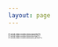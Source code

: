```yaml
---
layout: page
---
```


<style>
  div.resident_image {

    font-size: 0.2em;
    line-height: 1em;

  }
</style>

<div class="resident_image">{% include_relative resident-photos/tareq.html %}</div>
<div class="resident_image">{% include_relative resident-photos/drew.html %}</div>
<div class="resident_image">{% include_relative resident-photos/jess.html %}</div>
<div class="resident_image">{% include_relative resident-photos/jess_alt.html %}</div>

